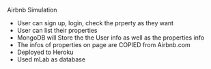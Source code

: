 Airbnb Simulation 

* User can sign up, login, check the prperty as they 
  want
* User can list their properties
* MongoDB will Store the the User info as well as the properties info
* The infos of properties on page are COPIED from Airbnb.com
* Deployed to Heroku
* Used mLab as database
